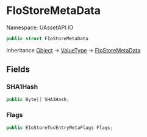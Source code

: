 # FIoStoreMetaData

Namespace: UAssetAPI.IO

```csharp
public struct FIoStoreMetaData
```

Inheritance [Object](https://docs.microsoft.com/en-us/dotnet/api/system.object) → [ValueType](https://docs.microsoft.com/en-us/dotnet/api/system.valuetype) → [FIoStoreMetaData](./uassetapi.io.fiostoremetadata.md)

## Fields

### **SHA1Hash**

```csharp
public Byte[] SHA1Hash;
```

### **Flags**

```csharp
public EIoStoreTocEntryMetaFlags Flags;
```
